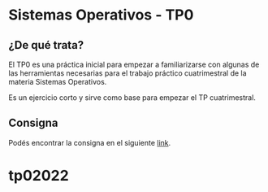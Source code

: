 # Sistemas Operativos - TP0

## ¿De qué trata?

El TP0 es una práctica inicial para empezar a familiarizarse con algunas de las herramientas necesarias para el trabajo práctico cuatrimestral de la materia Sistemas Operativos.

Es un ejercicio corto y sirve como base para empezar el TP cuatrimestral.

## Consigna

Podés encontrar la consigna en el siguiente [link].

[link]: https://faq.utnso.com.ar/tp0-enunciado
# tp02022
